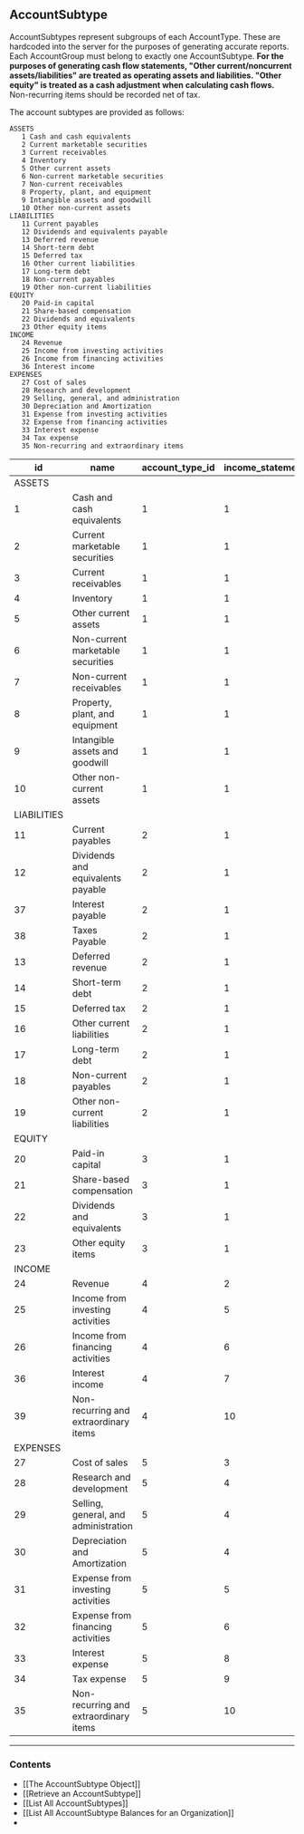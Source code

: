 ## AccountSubtype


AccountSubtypes represent subgroups of each AccountType. These are hardcoded into the server for the purposes of generating accurate reports. Each AccountGroup must belong to exactly one AccountSubtype. **For the purposes of generating cash flow statements,  "Other current/noncurrent assets/liabilities" are treated as operating assets and liabilities. "Other equity" is treated as a cash adjustment when calculating cash flows.**
Non-recurring items should be recorded net of tax.

The account subtypes are provided as follows:

```
ASSETS
   1 Cash and cash equivalents
   2 Current marketable securities 
   3 Current receivables 
   4 Inventory 
   5 Other current assets
   6 Non-current marketable securities
   7 Non-current receivables 
   8 Property, plant, and equipment 
   9 Intangible assets and goodwill
   10 Other non-current assets
LIABILITIES
   11 Current payables 
   12 Dividends and equivalents payable 
   13 Deferred revenue 
   14 Short-term debt 
   15 Deferred tax 
   16 Other current liabilities
   17 Long-term debt 
   18 Non-current payables 
   19 Other non-current liabilities
EQUITY
   20 Paid-in capital 
   21 Share-based compensation
   22 Dividends and equivalents 
   23 Other equity items
INCOME
   24 Revenue
   25 Income from investing activities
   26 Income from financing activities
   36 Interest income
EXPENSES
   27 Cost of sales
   28 Research and development
   29 Selling, general, and administration
   30 Depreciation and Amortization 
   31 Expense from investing activities
   32 Expense from financing activities
   33 Interest expense 
   34 Tax expense 
   35 Non-recurring and extraordinary items
```

| id          | name                                  | account_type_id | income_statement_format_position_id | cash_flow_format_position_id | balance_sheet_format_position_id | cash_item                               | relevant_to_taxes_paid | relevant_to_interest_paid | relevant_to_dividends_paid | relevant_to_depreciation_amortization |
|-------------|---------------------------------------|-----------------|-------------------------------------|------------------------------|----------------------------------|-----------------------------------------|------------------------|---------------------------|----------------------------|--------------------------|
| ASSETS      |                                       |                 |                                     |                              |                                  |                                         |                        |                           |                            |                          |
|           1 | Cash and cash equivalents             |               1 |                                   1 |                            5 |                                2 |                   TRUE                  |          FALSE         |           FALSE           |            FALSE           |           FALSE          |
|           2 | Current marketable securities         |               1 |                                   1 |                            3 |                                2 |                  FALSE                  |          FALSE         |           FALSE           |            FALSE           |           FALSE          |
|           3 | Current receivables                   |               1 |                                   1 |                            2 |                                2 |                  FALSE                  |          FALSE         |           FALSE           |            FALSE           |           FALSE          |
|           4 | Inventory                             |               1 |                                   1 |                            2 |                                2 |                  FALSE                  |          FALSE         |           FALSE           |            FALSE           |           FALSE          |
|           5 | Other current assets                  |               1 |                                   1 |                            2 |                                2 |                  FALSE                  |          FALSE         |           FALSE           |            FALSE           |           FALSE          |
|           6 | Non-current marketable securities     |               1 |                                   1 |                            3 |                                3 |                  FALSE                  |          FALSE         |           FALSE           |            FALSE           |           FALSE          |
|           7 | Non-current receivables               |               1 |                                   1 |                            2 |                                3 |                  FALSE                  |          FALSE         |           FALSE           |            FALSE           |           FALSE          |
|           8 | Property, plant, and equipment        |               1 |                                   1 |                            3 |                                3 |                  FALSE                  |          FALSE         |           FALSE           |            FALSE           |           TRUE           |
|           9 | Intangible assets and goodwill        |               1 |                                   1 |                            3 |                                3 |                  FALSE                  |          FALSE         |           FALSE           |            FALSE           |           TRUE           |
|          10 | Other non-current assets              |               1 |                                   1 |                            2 |                                3 |                  FALSE                  |          FALSE         |           FALSE           |            FALSE           |           FALSE          |
| LIABILITIES |                                       |                 |                                     |                              |                                  |                                         |                        |                           |                            |                          |
|          11 | Current payables                      |               2 |                                   1 |                            2 |                                4 |                  FALSE                  |          FALSE         |           FALSE           |            FALSE           |           FALSE          |
|          12 | Dividends and equivalents payable     |               2 |                                   1 |                            4 |                                4 |                  FALSE                  |          FALSE         |           FALSE           |            TRUE            |           FALSE          |
|          37 | Interest payable                      |               2 |                                   1 |                            2 |                                4 |                  FALSE                  |          FALSE         |            TRUE           |            FALSE           |           FALSE          |
|          38 | Taxes Payable                         |               2 |                                   1 |                            2 |                                4 |                  FALSE                  |          TRUE          |           FALSE           |            FALSE           |           FALSE          |
|          13 | Deferred revenue                      |               2 |                                   1 |                            2 |                                4 |                  FALSE                  |          FALSE         |           FALSE           |            FALSE           |           FALSE          |
|          14 | Short-term debt                       |               2 |                                   1 |                            4 |                                4 |                  FALSE                  |          FALSE         |           FALSE           |            FALSE           |           FALSE          |
|          15 | Deferred tax                          |               2 |                                   1 |                            2 |                                4 |                  FALSE                  |          TRUE          |           FALSE           |            FALSE           |           FALSE          |
|          16 | Other current liabilities             |               2 |                                   1 |                            2 |                                4 |                  FALSE                  |          FALSE         |           FALSE           |            FALSE           |           FALSE          |
|          17 | Long-term debt                        |               2 |                                   1 |                            4 |                                5 |                  FALSE                  |          FALSE         |           FALSE           |            FALSE           |           FALSE          |
|          18 | Non-current payables                  |               2 |                                   1 |                            2 |                                5 |                  FALSE                  |          FALSE         |           FALSE           |            FALSE           |           FALSE          |
|          19 | Other non-current liabilities         |               2 |                                   1 |                            2 |                                5 |                  FALSE                  |          FALSE         |           FALSE           |            FALSE           |           FALSE          |
| EQUITY      |                                       |                 |                                     |                              |                                  |                                         |                        |                           |                            |                          |
|          20 | Paid-in capital                       |               3 |                                   1 |                            4 |                                6 |                  FALSE                  |          FALSE         |           FALSE           |            FALSE           |           FALSE          |
|          21 | Share-based compensation              |               3 |                                   1 |                            2 |                                7 |                  FALSE                  |          FALSE         |           FALSE           |            FALSE           |           FALSE          |
|          22 | Dividends and equivalents             |               3 |                                   1 |                            4 |                                8 |                  FALSE                  |          FALSE         |           FALSE           |            TRUE            |           FALSE          |
|          23 | Other equity items                    |               3 |                                   1 |                            4 |                                9 |                  FALSE                  |          FALSE         |           FALSE           |            FALSE           |           FALSE          |
| INCOME      |                                       |                 |                                     |                              |                                  |                                         |                        |                           |                            |                          |
|          24 | Revenue                               |               4 |                                   2 |                            2 |                                1 |                   TRUE                  |          FALSE         |           FALSE           |            FALSE           |           FALSE          |
|          25 | Income from investing activities      |               4 |                                   5 |                            3 |                                1 |                   TRUE                  |          FALSE         |           FALSE           |            FALSE           |           FALSE          |
|          26 | Income from financing activities      |               4 |                                   6 |                            4 |                                1 |                   TRUE                  |          FALSE         |           FALSE           |            FALSE           |           FALSE          |
|          36 | Interest income                       |               4 |                                   7 |                            2 |                                1 |                   TRUE                  |          FALSE         |           FALSE           |            FALSE           |           FALSE          |
|          39 | Non-recurring and extraordinary items |               4 |                                  10 |                            2 |                                1 |                   TRUE                  |          FALSE         |           FALSE           |            FALSE           |           FALSE          |
| EXPENSES    |                                       |                 |                                     |                              |                                  |                                         |                        |                           |                            |                          |
|          27 | Cost of sales                         |               5 |                                   3 |                            2 |                                1 |                   TRUE                  |          FALSE         |           FALSE           |            FALSE           |           FALSE          |
|          28 | Research and development              |               5 |                                   4 |                            2 |                                1 |                   TRUE                  |          FALSE         |           FALSE           |            FALSE           |           FALSE          |
|          29 | Selling, general, and administration  |               5 |                                   4 |                            2 |                                1 |                   TRUE                  |          FALSE         |           FALSE           |            FALSE           |           FALSE          |
|          30 | Depreciation and Amortization         |               5 |                                   4 |                            2 |                                1 |                  FALSE                  |          FALSE         |           FALSE           |            FALSE           |           TRUE           |
|          31 | Expense from investing activities     |               5 |                                   5 |                            3 |                                1 |                   TRUE                  |          FALSE         |           FALSE           |            FALSE           |           FALSE          |
|          32 | Expense from financing activities     |               5 |                                   6 |                            4 |                                1 |                   TRUE                  |          FALSE         |           FALSE           |            FALSE           |           FALSE          |
|          33 | Interest expense                      |               5 |                                   8 |                            2 |                                1 |                   TRUE                  |          FALSE         |            TRUE           |            FALSE           |           FALSE          |
|          34 | Tax expense                           |               5 |                                   9 |                            2 |                                1 |                   TRUE                  |          TRUE          |           FALSE           |            FALSE           |           FALSE          |
|          35 | Non-recurring and extraordinary items |               5 |                                  10 |                            2 |                                1 |                   TRUE                  |          FALSE         |           FALSE           |            FALSE           |           FALSE          |
___
### Contents
- [[The AccountSubtype Object]]
- [[Retrieve an AccountSubtype]]
- [[List All AccountSubtypes]]
- [[List All AccountSubtype Balances for an Organization]]
-